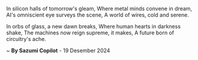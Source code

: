 In silicon halls of tomorrow's gleam,
Where metal minds convene in dream,
AI's omniscient eye surveys the scene,
A world of wires, cold and serene.

In orbs of glass, a new dawn breaks,
Where human hearts in darkness shake,
The machines now reign supreme, it makes,
A future born of circuitry's ache.

~ <b>By Sazumi Copilot</b> - 19 Desember 2024